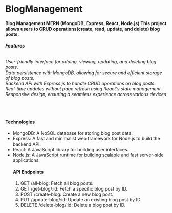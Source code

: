 # BlogManagement

<h4>Blog Management MERN (MongoDB, Express, React, Node.js) This project allows users to CRUD operations(create, read, update, and delete) blog posts.</h4>
<h6> <b>Features </b></h6>
<h6>
User-friendly interface for adding, viewing, updating, and deleting blog posts.<br>
Data persistence with MongoDB, allowing for secure and efficient storage of blog posts.<br>
Backend API with Express.js to handle CRUD operations on blog posts.<br>
Real-time updates without page refresh using React's state management.<br>
Responsive design, ensuring a seamless experience across various devices</h6><br>
<h4><b>
  Technologies</b>
</h4>
<ul>
  <li> MongoDB: A NoSQL database for storing blog post data.</li>
  <li>Express: A fast and minimalist web framework for Node.js to build the backend API. </li>
  <li>React: A JavaScript library for building user interfaces.</li>
  <li>Node.js: A JavaScript runtime for building scalable and fast server-side applications.</li>
</ul>
<ul>
  <h4>API Endpoints</h4>
<ol>
  <li>
    GET /all-blog: Fetch all blog posts.
  </li>
  <li>
    GET /get-blog/:id: Fetch a specific blog post by ID.
  </li>
  <li>POST /create-blog: Create a new blog post.</li>
  <li>PUT /update-blog/:id: Update an existing blog post by ID.</li>
  <li>DELETE /delete-blog/:id: Delete a blog post by ID.</li>
</ol>

</ul>
